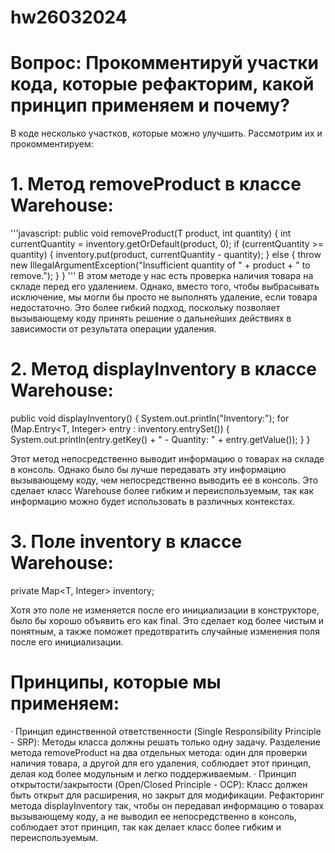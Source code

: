 # hw26032024
# Вопрос: Прокомментируй участки кода, которые рефакторим, какой принцип применяем и почему?

В коде несколько участков, которые можно улучшить. Рассмотрим их и прокомментируем:
# 1. Метод removeProduct в классе Warehouse:
'''javascript:
public void removeProduct(T product, int quantity) {
    int currentQuantity = inventory.getOrDefault(product, 0);
    if (currentQuantity >= quantity) {
        inventory.put(product, currentQuantity - quantity);
    } else {
        throw new IllegalArgumentException("Insufficient quantity of " + product + " to remove.");
    }
}
'''
В этом методе у нас есть проверка наличия товара на складе перед его удалением.
Однако, вместо того, чтобы выбрасывать исключение, мы могли бы просто не выполнять
удаление, если товара недостаточно. Это более гибкий подход, поскольку позволяет
вызывающему коду принять решение о дальнейших действиях в зависимости от результата
операции удаления.

# 2. Метод displayInventory в классе Warehouse:

public void displayInventory() {
    System.out.println("Inventory:");
    for (Map.Entry<T, Integer> entry : inventory.entrySet()) {
        System.out.println(entry.getKey() + " - Quantity: " + entry.getValue());
    }
}

Этот метод непосредственно выводит информацию о товарах на складе в консоль.
Однако было бы лучше передавать эту информацию вызывающему коду, чем непосредственно
выводить ее в консоль. Это сделает класс Warehouse более гибким и переиспользуемым,
так как информацию можно будет использовать в различных контекстах.

# 3. Поле inventory в классе Warehouse:

private Map<T, Integer> inventory;

Хотя это поле не изменяется после его инициализации в конструкторе, было бы хорошо
объявить его как final. Это сделает код более чистым и понятным, а также поможет
предотвратить случайные изменения поля после его инициализации.

# Принципы, которые мы применяем:
·	Принцип единственной ответственности (Single Responsibility Principle - SRP):
Методы класса должны решать только одну задачу. Разделение метода removeProduct на два
отдельных метода: один для проверки наличия товара, а другой для его удаления,
соблюдает этот принцип, делая код более модульным и легко поддерживаемым.
·	Принцип открытости/закрытости (Open/Closed Principle - OCP): Класс должен быть
открыт для расширения, но закрыт для модификации.
Рефакторинг метода displayInventory так, чтобы он передавал информацию о товарах
вызывающему коду, а не выводил ее непосредственно в консоль, соблюдает этот принцип,
так как делает класс более гибким и переиспользуемым.

